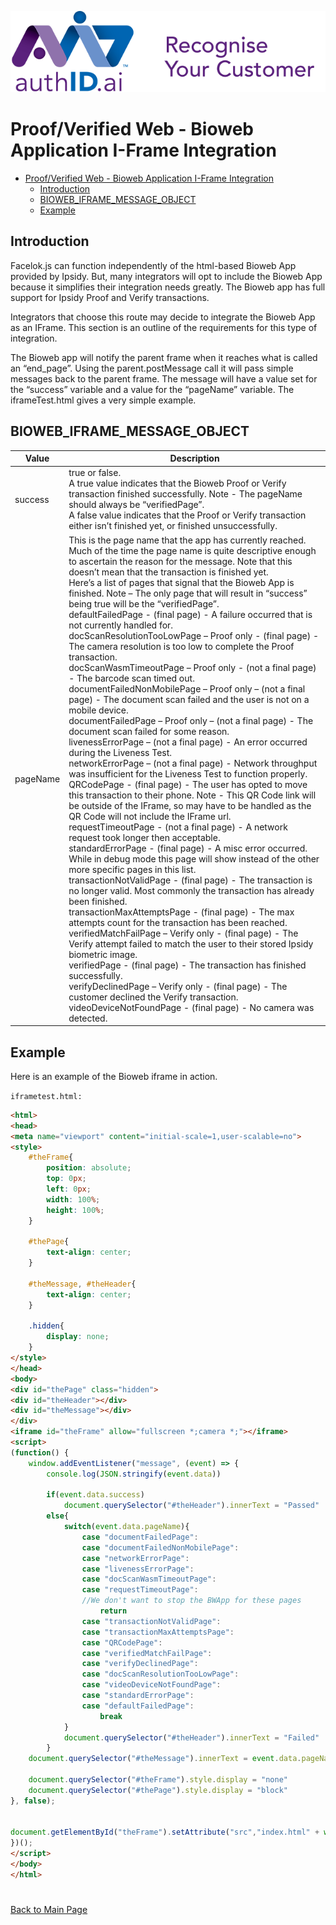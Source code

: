 ![Ipsidy](../../images/authid.png)
# Proof/Verified Web - Bioweb Application I-Frame Integration

<!-- TOC -->
- [Proof/Verified Web - Bioweb Application I-Frame Integration](#proofverified-web---bioweb-application-i-frame-integration)
  - [Introduction](#introduction)
  - [BIOWEB_IFRAME_MESSAGE_OBJECT](#bioweb_iframe_message_object)
  - [Example](#example)
<!-- /TOC -->

## Introduction

Facelok.js can function independently of the html-based Bioweb App provided by Ipsidy. But, many integrators will opt to include the Bioweb App because it simplifies their integration needs greatly. The Bioweb app has full support for Ipsidy Proof and Verify transactions.

Integrators that choose this route may decide to integrate the Bioweb App as an IFrame. This section is an outline of the requirements for this type of integration.

The Bioweb app will notify the parent frame when it reaches what is called an “end_page”. Using the parent.postMessage call it will pass simple messages back to the parent frame. The message will have a value set for the “success” variable and a value for the “pageName” variable. The iframeTest.html gives a very simple example.

## BIOWEB_IFRAME_MESSAGE_OBJECT

| Value | Description |
| ----- | ----------- |
| success | true or false.<br> A true value indicates that the Bioweb Proof or Verify transaction finished successfully. Note - The pageName should always be “verifiedPage”.<br> A false value indicates that the Proof or Verify transaction either isn’t finished yet, or finished unsuccessfully. |
| pageName | This is the page name that the app has currently reached. Much of the time the page name is quite descriptive enough to ascertain the reason for the message. Note that this doesn’t mean that the transaction is finished yet.<br> Here’s a list of pages that signal that the Bioweb App is finished. Note – The only page that will result in “success” being true will be the “verifiedPage”.<br> defaultFailedPage - (final page) - A failure occurred that is not currently handled for.<br> docScanResolutionTooLowPage – Proof only - (final page) - The camera resolution is too low to complete the Proof transaction.<br> docScanWasmTimeoutPage – Proof only - (not a final page) - The barcode scan timed out.<br> documentFailedNonMobilePage – Proof only – (not a final page) - The document scan failed and the user is not on a mobile device.<br> documentFailedPage – Proof only – (not a final page) - The document scan failed for some reason.<br> livenessErrorPage – (not a final page) - An error occurred during the Liveness Test.<br> networkErrorPage – (not a final page) - Network throughput was insufficient for the Liveness Test to function properly.<br> QRCodePage - (final page) - The user has opted to move this transaction to their phone. Note - This QR Code link will be outside of the IFrame, so may have to be handled as the QR Code will not include the IFrame url.<br> requestTimeoutPage - (not a final page) - A network request took longer then acceptable.<br> standardErrorPage - (final page) - A misc error occurred. While in debug mode this page will show instead of the other more specific pages in this list.<br> transactionNotValidPage - (final page) - The transaction is no longer valid. Most commonly the transaction has already been finished.<br> transactionMaxAttemptsPage - (final page) - The max attempts count for the transaction has been reached.                                <br> verifiedMatchFailPage – Verify only - (final page) - The Verify attempt failed to match the user to their stored Ipsidy biometric image.<br> verifiedPage - (final page) - The transaction has finished successfully.<br> verifyDeclinedPage – Verify only - (final page) - The customer declined the Verify transaction.<br> videoDeviceNotFoundPage - (final page) - No camera was detected.


## Example

Here is an example of the Bioweb iframe in action.

`iframetest.html:`
```html
<html>
<head>
<meta name="viewport" content="initial-scale=1,user-scalable=no">
<style>
    #theFrame{
        position: absolute;
        top: 0px;
        left: 0px;
        width: 100%;
        height: 100%;
    }

    #thePage{
        text-align: center;
    }

    #theMessage, #theHeader{
        text-align: center;
    }

    .hidden{
        display: none;
    }
</style>
</head>
<body>
<div id="thePage" class="hidden">
<div id="theHeader"></div>
<div id="theMessage"></div>
</div>
<iframe id="theFrame" allow="fullscreen *;camera *;"></iframe>
<script>
(function() {
    window.addEventListener("message", (event) => {
        console.log(JSON.stringify(event.data))

        if(event.data.success)
            document.querySelector("#theHeader").innerText = "Passed"
        else{
            switch(event.data.pageName){
                case "documentFailedPage":
                case "documentFailedNonMobilePage":
                case "networkErrorPage":
                case "livenessErrorPage":
                case "docScanWasmTimeoutPage":
                case "requestTimeoutPage":
                //We don't want to stop the BWApp for these pages
                    return
                case "transactionNotValidPage":
                case "transactionMaxAttemptsPage":
                case "QRCodePage":
                case "verifiedMatchFailPage":
                case "verifyDeclinedPage":
                case "docScanResolutionTooLowPage":
                case "videoDeviceNotFoundPage":
                case "standardErrorPage":
                case "defaultFailedPage":
                    break
            }
            document.querySelector("#theHeader").innerText = "Failed"
        }
    document.querySelector("#theMessage").innerText = event.data.pageName

    document.querySelector("#theFrame").style.display = "none"
    document.querySelector("#thePage").style.display = "block"
}, false);


document.getElementById("theFrame").setAttribute("src","index.html" + window.location.search)
})();
</script>
</body>
</html>
```

#

[Back to Main Page](../README.md)